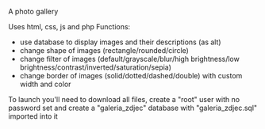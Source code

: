 A photo gallery

Uses html, css, js and php
Functions:
- use database to display images and their descriptions (as alt)
- change shape of images (rectangle/rounded/circle)
- change filter of images (default/grayscale/blur/high brightness/low brightness/contrast/inverted/saturation/sepia)
- change border of images (solid/dotted/dashed/double) with custom width and color

To launch you'll need to download all files, create a "root" user with no password set and create a "galeria_zdjec" database with "galeria_zdjec.sql" imported into it
